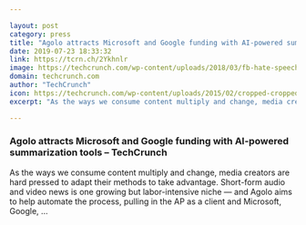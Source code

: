 ```yaml
---

layout: post
category: press
title: "Agolo attracts Microsoft and Google funding with AI-powered summarization tools"
date: 2019-07-23 18:33:32
link: https://tcrn.ch/2Ykhnlr
image: https://techcrunch.com/wp-content/uploads/2018/03/fb-hate-speech-censor1.jpg?w=711
domain: techcrunch.com
author: "TechCrunch"
icon: https://techcrunch.com/wp-content/uploads/2015/02/cropped-cropped-favicon-gradient.png?w=180
excerpt: "As the ways we consume content multiply and change, media creators are hard pressed to adapt their methods to take advantage. Short-form audio and video news is one growing but labor-intensive niche — and Agolo aims to help automate the process, pulling in the AP as a client and Microsoft, Google, …"

---
```


### Agolo attracts Microsoft and Google funding with AI-powered summarization tools – TechCrunch

As the ways we consume content multiply and change, media creators are hard pressed to adapt their methods to take advantage. Short-form audio and video news is one growing but labor-intensive niche — and Agolo aims to help automate the process, pulling in the AP as a client and Microsoft, Google, …